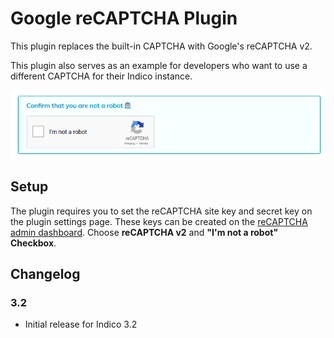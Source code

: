 # Google reCAPTCHA Plugin

This plugin replaces the built-in CAPTCHA with Google's reCAPTCHA v2.

This plugin also serves as an example for developers who want to use a
different CAPTCHA for their Indico instance.

![screenshot](recaptcha.png)


## Setup

The plugin requires you to set the reCAPTCHA site key and secret key on the plugin
settings page. These keys can be created on the [reCAPTCHA admin dashboard][recaptcha-create].
Choose **reCAPTCHA v2** and **"I'm not a robot" Checkbox**.

## Changelog

### 3.2

- Initial release for Indico 3.2

[recaptcha-create]: https://www.google.com/recaptcha/admin/create
